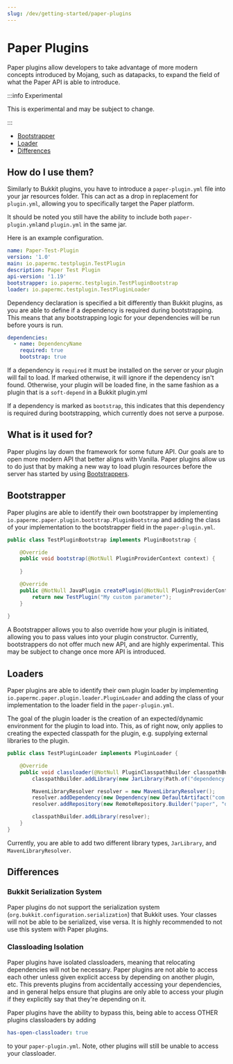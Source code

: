 ```yaml
---
slug: /dev/getting-started/paper-plugins
---
```


# Paper Plugins

Paper plugins allow developers to take advantage of more modern concepts introduced by Mojang, such as datapacks, to 
expand the field of what the Paper API is able to introduce.

:::info Experimental

This is experimental and may be subject to change.

:::

- [Bootstrapper](#bootstrapper)
- [Loader](#loaders)
- [Differences](#differences)

## How do I use them?
Similarly to Bukkit plugins, you have to introduce a ``paper-plugin.yml`` file into your jar resources folder.
This can act as a drop in replacement for ``plugin.yml``, allowing you to specifically target the Paper platform.

It should be noted you still have the ability to include both ``paper-plugin.yml``and ``plugin.yml`` in the same jar.

Here is an example configuration.
```yml
name: Paper-Test-Plugin
version: '1.0'
main: io.papermc.testplugin.TestPlugin
description: Paper Test Plugin
api-version: '1.19'
bootstrapper: io.papermc.testplugin.TestPluginBootstrap
loader: io.papermc.testplugin.TestPluginLoader
```

Dependency declaration is specified a bit differently than Bukkit plugins, as you are
able to define if a dependency is required during bootstrapping. This means that any bootstrapping
logic for your dependencies will be run before yours is run. 
```yml
dependencies:
  - name: DependencyName
    required: true
    bootstrap: true
```

If a dependency is ``required`` it must be installed on the server or your plugin will fail to load. If marked otherwise, it will
ignore if the dependency isn't found. 
Otherwise, your plugin will be loaded fine, in the same fashion as a plugin that is a ``soft-depend`` in a Bukkit plugin.yml

If a dependency is marked as ``bootstrap``, this indicates that this dependency is required during bootstrapping, which currently does not serve a purpose.

## What is it used for?
Paper plugins lay down the framework for some future API.
Our goals are to open more modern API that better aligns with Vanilla.
Paper plugins allow us to do just that by making a new way to load plugin resources
before the server has started by using [Bootstrappers](#bootstrapper).


## Bootstrapper
Paper plugins are able to identify their own bootstrapper by implementing ``io.papermc.paper.plugin.bootstrap.PluginBootstrap`` and adding
the class of your implementation to the bootstrapper field in the ``paper-plugin.yml``.
```java
public class TestPluginBootstrap implements PluginBootstrap {

    @Override
    public void bootstrap(@NotNull PluginProviderContext context) {
        
    }

    @Override
    public @NotNull JavaPlugin createPlugin(@NotNull PluginProviderContext context) {
        return new TestPlugin("My custom parameter");
    }
    
}
```
A Bootstrapper allows you to also override how your plugin is initiated, allowing you to pass values into your plugin constructor.
Currently, bootstrappers do not offer much new API, and are highly experimental. This may be subject to change once more API is introduced.

## Loaders
Paper plugins are able to identify their own plugin loader by implementing ``io.papermc.paper.plugin.loader.PluginLoader`` and adding
the class of your implementation to the loader field in the ``paper-plugin.yml``.

The goal of the plugin loader is the creation of an expected/dynamic environment for the plugin to load into. 
This, as of right now, only applies to creating the expected classpath for the plugin, e.g. supplying external libraries to the plugin.
```java
public class TestPluginLoader implements PluginLoader {

    @Override
    public void classloader(@NotNull PluginClasspathBuilder classpathBuilder) {
        classpathBuilder.addLibrary(new JarLibrary(Path.of("dependency.jar")));

        MavenLibraryResolver resolver = new MavenLibraryResolver();
        resolver.addDependency(new Dependency(new DefaultArtifact("com.example:example:version"), null));
        resolver.addRepository(new RemoteRepository.Builder("paper", "default", "https://repo.papermc.io/repository/maven-public/").build());

        classpathBuilder.addLibrary(resolver);
    }
}

```
Currently, you are able to add two different library types, ``JarLibrary``, and ``MavenLibraryResolver``.


## Differences 

### Bukkit Serialization System
Paper plugins do not support the serialization system (``org.bukkit.configuration.serialization``) that Bukkit uses. Your classes will not be able to be
serialized, vise versa. It is highly recommended to not use this system with Paper plugins.

### Classloading Isolation
Paper plugins have isolated classloaders, meaning that relocating dependencies will not be necessary. Paper plugins are not able to access each other unless given explicit access
by depending on another plugin, etc. This prevents plugins from accidentally accessing your dependencies, and in general helps ensure that plugins are only able to access your plugin
if they explicitly say that they're depending on it.

Paper plugins have the ability to bypass this, being able to access OTHER plugins classloaders by adding 
```yml
has-open-classloader: true
```
to your ``paper-plugin.yml``. Note, other plugins will still be unable to access your classloader.
